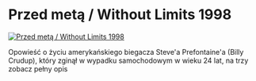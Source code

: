 Przed metą / Without Limits 1998 
=============
[![Przed metą / Without Limits 1998 ](http://vidos.pl/images/player.gif)](http://vidos.pl/przed-meta-without-limits-1998)

 Opowieść o życiu amerykańskiego biegacza Steve'a Prefontaine'a (Billy Crudup), który zginął w wypadku samochodowym w wieku 24 lat, na trzy zobacz pełny opis
